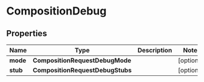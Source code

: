 

# CompositionDebug

## Properties

Name | Type | Description | Notes
------------ | ------------- | ------------- | -------------
**mode** | **CompositionRequestDebugMode** |  |  [optional]
**stub** | **CompositionRequestDebugStubs** |  |  [optional]



